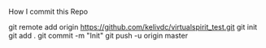 How I commit this Repo

git remote add origin https://github.com/kelivdc/virtualspirit_test.git
git init
git add .
git commit -m "Init"
git push -u origin master
